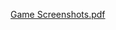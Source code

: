 [Game Screenshots.pdf](https://github.com/AhmetUsluoglu/2D-Peg-Solitaire-Game-with-Java-Swing/files/9410684/Game.Screenshots.pdf)
